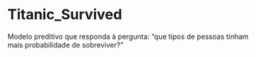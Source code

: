 # Titanic_Survived
Modelo preditivo que responda à pergunta: “que tipos de pessoas tinham mais probabilidade de sobreviver?” 
